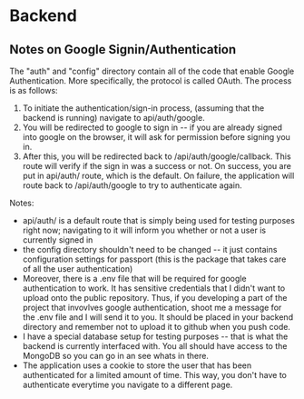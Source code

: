 # Backend
## Notes on Google Signin/Authentication

The "auth" and "config" directory contain all of the code that enable Google Authentication. More specifically, the protocol is called OAuth. The process is as follows:

1. To initiate the authentication/sign-in process, (assuming that the backend is running) navigate to api/auth/google.
2. You will be redirected to google to sign in -- if you are already signed into google on the browser, it will ask for permission before signing you in.
3. After this, you will be redirected back to /api/auth/google/callback. This route will verify if the sign in was a success or not. On success, you are put in api/auth/ route, which is the default. On failure, the application will route back to /api/auth/google to try to authenticate again.


Notes:
- api/auth/ is a default route that is simply being used for testing purposes right now; navigating to it will inform you whether or not a user is currently signed in
- the config directory shouldn't need to be changed -- it just contains configuration settings for passport (this is the package that takes care of all the user authentication)
- Moreover, there is a .env file that will be required for google authentication to work. It has sensitive credentials that I didn't want to upload onto the public repository. Thus, if you developing a part of the project that invovlves google authentication, shoot me a message for the .env file and I will send it to you. It should be placed in your backend directory and remember not to upload it to github when you push code. 
- I have a special database setup for testing purposes -- that is what the backend is currently interfaced with. You all should have access to the MongoDB so you can go in an see whats in there. 
- The application uses a cookie to store the user that has been authenticated for a limited amount of time. This way, you don't have to authenticate everytime you navigate to a different page. 
